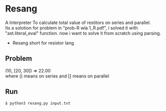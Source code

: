 # Resang
A Interpreter To calculate total value of restitors on series and parallel.     
Its a solotion for problem in "prob-R wla 1_R.pdf", i solved it with "ast.literal_eval" function. now i want to solve it from scratch using parsing.
-   Resang short for resistor lang 

## Problem 
(10, [20, 30]) => 22.00   
where () means on series and [] means on parallel

## Run
```
$ python3 resang.py input.txt
```



